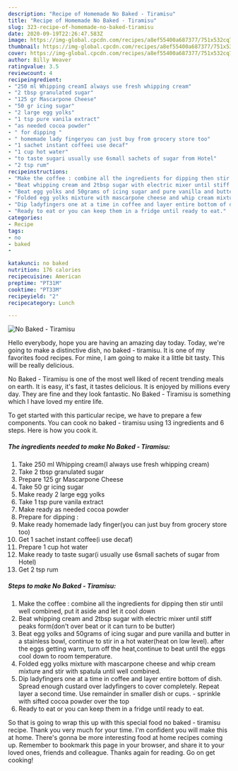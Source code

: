 ```yaml
---
description: "Recipe of Homemade No Baked - Tiramisu"
title: "Recipe of Homemade No Baked - Tiramisu"
slug: 323-recipe-of-homemade-no-baked-tiramisu
date: 2020-09-19T22:26:47.583Z
image: https://img-global.cpcdn.com/recipes/a8ef55400a687377/751x532cq70/no-baked-tiramisu-recipe-main-photo.jpg
thumbnail: https://img-global.cpcdn.com/recipes/a8ef55400a687377/751x532cq70/no-baked-tiramisu-recipe-main-photo.jpg
cover: https://img-global.cpcdn.com/recipes/a8ef55400a687377/751x532cq70/no-baked-tiramisu-recipe-main-photo.jpg
author: Billy Weaver
ratingvalue: 3.5
reviewcount: 4
recipeingredient:
- "250 ml Whipping creamI always use fresh whipping cream"
- "2 tbsp granulated sugar"
- "125 gr Mascarpone Cheese"
- "50 gr icing sugar"
- "2 large egg yolks"
- "1 tsp pure vanila extract"
- "as needed cocoa powder"
- " for dipping "
- " homemade lady fingeryou can just buy from grocery store too"
- "1 sachet instant coffeei use decaf"
- "1 cup hot water"
- "to taste sugari usually use 6small sachets of sugar from Hotel"
- "2 tsp rum"
recipeinstructions:
- "Make the coffee : combine all the ingredients for dipping then stir until well combined, put it aside and let it cool down"
- "Beat whipping cream and 2tbsp sugar with electric mixer until stiff peaks form(don&#39;t over beat or it can turn to be butter)"
- "Beat egg yolks and 50grams of icing sugar and pure vanilla and butter in a stainless bowl, continue to stir in a hot water(heat on low level). after the eggs getting warm, turn off the heat,continue to beat until the eggs cool down to room temperature."
- "Folded egg yolks mixture with mascarpone cheese and whip cream mixture and stir with spatula until well combined."
- "Dip ladyfingers one at a time in coffee and layer entire bottom of dish. Spread enough custard over ladyfingers to cover completely. Repeat layer a second time. Use remainder in smaller dish or cups. sprinkle with sifted cocoa powder over the top"
- "Ready to eat or you can keep them in a fridge until ready to eat."
categories:
- Recipe
tags:
- no
- baked
- 

katakunci: no baked  
nutrition: 176 calories
recipecuisine: American
preptime: "PT31M"
cooktime: "PT33M"
recipeyield: "2"
recipecategory: Lunch

---
```



![No Baked - Tiramisu](https://img-global.cpcdn.com/recipes/a8ef55400a687377/751x532cq70/no-baked-tiramisu-recipe-main-photo.jpg)

Hello everybody, hope you are having an amazing day today. Today, we're going to make a distinctive dish, no baked - tiramisu. It is one of my favorites food recipes. For mine, I am going to make it a little bit tasty. This will be really delicious.

No Baked - Tiramisu is one of the most well liked of recent trending meals on earth. It is easy, it's fast, it tastes delicious. It is enjoyed by millions every day. They are fine and they look fantastic. No Baked - Tiramisu is something which I have loved my entire life.




To get started with this particular recipe, we have to prepare a few components. You can cook no baked - tiramisu using 13 ingredients and 6 steps. Here is how you cook it.

<!--inarticleads1-->

##### The ingredients needed to make No Baked - Tiramisu:

1. Take 250 ml Whipping cream(I always use fresh whipping cream)
1. Take 2 tbsp granulated sugar
1. Prepare 125 gr Mascarpone Cheese
1. Take 50 gr icing sugar
1. Make ready 2 large egg yolks
1. Take 1 tsp pure vanila extract
1. Make ready as needed cocoa powder
1. Prepare  for dipping :
1. Make ready  homemade lady finger(you can just buy from grocery store too)
1. Get 1 sachet instant coffee(i use decaf)
1. Prepare 1 cup hot water
1. Make ready to taste sugar(i usually use 6small sachets of sugar from Hotel)
1. Get 2 tsp rum




<!--inarticleads2-->

##### Steps to make No Baked - Tiramisu:

1. Make the coffee : combine all the ingredients for dipping then stir until well combined, put it aside and let it cool down
1. Beat whipping cream and 2tbsp sugar with electric mixer until stiff peaks form(don&#39;t over beat or it can turn to be butter)
1. Beat egg yolks and 50grams of icing sugar and pure vanilla and butter in a stainless bowl, continue to stir in a hot water(heat on low level). after the eggs getting warm, turn off the heat,continue to beat until the eggs cool down to room temperature.
1. Folded egg yolks mixture with mascarpone cheese and whip cream mixture and stir with spatula until well combined.
1. Dip ladyfingers one at a time in coffee and layer entire bottom of dish. Spread enough custard over ladyfingers to cover completely. Repeat layer a second time. Use remainder in smaller dish or cups. - sprinkle with sifted cocoa powder over the top
1. Ready to eat or you can keep them in a fridge until ready to eat.




So that is going to wrap this up with this special food no baked - tiramisu recipe. Thank you very much for your time. I'm confident you will make this at home. There's gonna be more interesting food at home recipes coming up. Remember to bookmark this page in your browser, and share it to your loved ones, friends and colleague. Thanks again for reading. Go on get cooking!
